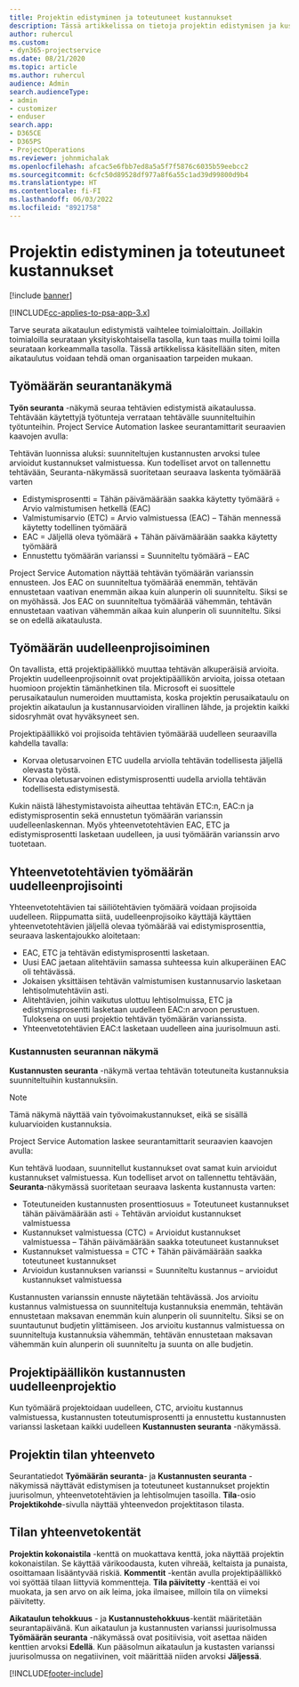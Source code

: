 ```yaml
---
title: Projektin edistyminen ja toteutuneet kustannukset
description: Tässä artikkelissa on tietoja projektin edistymisen ja kustannusten toteutumisen seuraamisesta.
author: ruhercul
ms.custom:
- dyn365-projectservice
ms.date: 08/21/2020
ms.topic: article
ms.author: ruhercul
audience: Admin
search.audienceType:
- admin
- customizer
- enduser
search.app:
- D365CE
- D365PS
- ProjectOperations
ms.reviewer: johnmichalak
ms.openlocfilehash: afcac5e6fbb7ed8a5a5f7f5876c6035b59eebcc2
ms.sourcegitcommit: 6cfc50d89528df977a8f6a55c1ad39d99800d9b4
ms.translationtype: HT
ms.contentlocale: fi-FI
ms.lasthandoff: 06/03/2022
ms.locfileid: "8921758"
---
```

# <a name="project-progress-and-cost-consumption"></a>Projektin edistyminen ja toteutuneet kustannukset

[!include [banner](../includes/psa-now-project-operations.md)]

[!INCLUDE[cc-applies-to-psa-app-3.x](../includes/cc-applies-to-psa-app-3x.md)]

Tarve seurata aikataulun edistymistä vaihtelee toimialoittain. Joillakin toimialoilla seurataan yksityiskohtaisella tasolla, kun taas muilla toimi loilla seurataan korkeammalla tasolla. Tässä artikkelissa käsitellään siten, miten aikataulutus voidaan tehdä oman organisaation tarpeiden mukaan.

## <a name="effort-tracking-view"></a>Työmäärän seurantanäkymä

**Työn seuranta** -näkymä seuraa tehtävien edistymistä aikataulussa. Tehtävään käytettyjä työtunteja verrataan tehtävälle suunniteltuihin työtunteihin. Project Service Automation laskee seurantamittarit seuraavien kaavojen avulla:

Tehtävän luonnissa aluksi: suunniteltujen kustannusten arvoksi tulee arvioidut kustannukset valmistuessa. Kun todelliset arvot on tallennettu tehtävään, Seuranta-näkymässä suoritetaan seuraava laskenta työmäärää varten

- Edistymisprosentti = Tähän päivämäärään saakka käytetty työmäärä ÷ Arvio valmistumisen hetkellä (EAC) 
- Valmistumisarvio (ETC) = Arvio valmistuessa (EAC) – Tähän mennessä käytetty todellinen työmäärä 
- EAC = Jäljellä oleva työmäärä + Tähän päivämäärään saakka käytetty työmäärä 
- Ennustettu työmäärän varianssi = Suunniteltu työmäärä – EAC

Project Service Automation näyttää tehtävän työmäärän varianssin ennusteen. Jos EAC on suunniteltua työmäärää enemmän, tehtävän ennustetaan vaativan enemmän aikaa kuin alunperin oli suunniteltu. Siksi se on myöhässä. Jos EAC on suunniteltua työmäärää vähemmän, tehtävän ennustetaan vaativan vähemmän aikaa kuin alunperin oli suunniteltu. Siksi se on edellä aikataulusta.

## <a name="reprojecting-effort"></a>Työmäärän uudelleenprojisoiminen

On tavallista, että projektipäällikkö muuttaa tehtävän alkuperäisiä arvioita. Projektin uudelleenprojisoinnit ovat projektipäällikön arvioita, joissa otetaan huomioon projektin tämänhetkinen tila. Microsoft ei suosittele perusaikataulun numeroiden muuttamista, koska projektin perusaikataulu on projektin aikataulun ja kustannusarvioiden virallinen lähde, ja projektin kaikki sidosryhmät ovat hyväksyneet sen.

Projektipäällikkö voi projisoida tehtävien työmäärää uudelleen seuraavilla kahdella tavalla:

- Korvaa oletusarvoinen ETC uudella arviolla tehtävän todellisesta jäljellä olevasta työstä. 
- Korvaa oletusarvoinen edistymisprosentti uudella arviolla tehtävän todellisesta edistymisestä.

Kukin näistä lähestymistavoista aiheuttaa tehtävän ETC:n, EAC:n ja edistymisprosentin sekä ennustetun työmäärän varianssin uudelleenlaskennan. Myös yhteenvetotehtävien EAC, ETC ja edistymisprosentti lasketaan uudelleen, ja uusi työmäärän varianssin arvo tuotetaan.

## <a name="reprojection-of-effort-on-summary-tasks"></a>Yhteenvetotehtävien työmäärän uudelleenprojisointi

Yhteenvetotehtävien tai säiliötehtävien työmäärä voidaan projisoida uudelleen. Riippumatta siitä, uudelleenprojisoiko käyttäjä käyttäen yhteenvetotehtävien jäljellä olevaa työmäärää vai edistymisprosenttia, seuraava laskentajoukko aloitetaan:

- EAC, ETC ja tehtävän edistymisprosentti lasketaan.
- Uusi EAC jaetaan alitehtäviin samassa suhteessa kuin alkuperäinen EAC oli tehtävässä.
- Jokaisen yksittäisen tehtävän valmistumisen kustannusarvio lasketaan lehtisolmutehtäviin asti. 
- Alitehtävien, joihin vaikutus ulottuu lehtisolmuissa, ETC ja edistymisprosentti lasketaan uudelleen EAC:n arvoon perustuen. Tuloksena on uusi projektio tehtävän työmäärän varianssista. 
- Yhteenvetotehtävien EAC:t lasketaan uudelleen aina juurisolmuun asti.

### <a name="cost-tracking-view"></a>Kustannusten seurannan näkymä 

**Kustannusten seuranta** -näkymä vertaa tehtävän toteutuneita kustannuksia suunniteltuihin kustannuksiin. 

> [!NOTE]
> Tämä näkymä näyttää vain työvoimakustannukset, eikä se sisällä kuluarvioiden kustannuksia. 

Project Service Automation laskee seurantamittarit seuraavien kaavojen avulla:

Kun tehtävä luodaan, suunnitellut kustannukset ovat samat kuin arvioidut kustannukset valmistuessa. Kun todelliset arvot on tallennettu tehtävään, **Seuranta**-näkymässä suoritetaan seuraava laskenta kustannusta varten:

 - Toteutuneiden kustannusten prosenttiosuus = Toteutuneet kustannukset tähän päivämäärään asti ÷ Tehtävän arvioidut kustannukset valmistuessa
 - Kustannukset valmistuessa (CTC) = Arvioidut kustannukset valmistuessa – Tähän päivämäärään saakka toteutuneet kustannukset
 - Kustannukset valmistuessa = CTC + Tähän päivämäärään saakka toteutuneet kustannukset
 - Arvioidun kustannuksen varianssi = Suunniteltu kustannus – arvioidut kustannukset valmistuessa

Kustannusten varianssin ennuste näytetään tehtävässä. Jos arvioitu kustannus valmistuessa on suunniteltuja kustannuksia enemmän, tehtävän ennustetaan maksavan enemmän kuin alunperin oli suunniteltu. Siksi se on suuntautunut budjetin ylittämiseen. Jos arvioitu kustannus valmistuessa on suunniteltuja kustannuksia vähemmän, tehtävän ennustetaan maksavan vähemmän kuin alunperin oli suunniteltu ja suunta on alle budjetin.

## <a name="project-managers-reprojection-of-cost"></a>Projektipäällikön kustannusten uudelleenprojektio

Kun työmäärä projektoidaan uudelleen, CTC, arvioitu kustannus valmistuessa, kustannusten toteutumisprosentti ja ennustettu kustannusten varianssi lasketaan kaikki uudelleen **Kustannusten seuranta** -näkymässä.

## <a name="project-status-summary"></a>Projektin tilan yhteenveto

Seurantatiedot **Työmäärän seuranta**- ja **Kustannusten seuranta** -näkymissä näyttävät edistymisen ja toteutuneet kustannukset projektin juurisolmun, yhteenvetotehtävien ja lehtisolmujen tasoilla. **Tila**-osio **Projektikohde**-sivulla näyttää yhteenvedon projektitason tilasta.

## <a name="status-summary-fields"></a>Tilan yhteenvetokentät

**Projektin kokonaistila** -kenttä on muokattava kenttä, joka näyttää projektin kokonaistilan. Se käyttää värikoodausta, kuten vihreää, keltaista ja punaista, osoittamaan lisääntyvää riskiä. **Kommentit** -kentän avulla projektipäällikkö voi syöttää tilaan liittyviä kommentteja. **Tila päivitetty** -kenttää ei voi muokata, ja sen arvo on aik leima, joka ilmaisee, milloin tila on viimeksi päivitetty.

**Aikataulun tehokkuus** - ja **Kustannustehokkuus**-kentät määritetään seurantapäivänä. Kun aikataulun ja kustannusten varianssi juurisolmussa **Työmäärän seuranta** -näkymässä ovat positiivisia, voit asettaa näiden kenttien arvoksi **Edellä**. Kun pääsolmun aikataulun ja kustasten varianssi juurisolmussa on negatiivinen, voit määrittää niiden arvoksi **Jäljessä**.


[!INCLUDE[footer-include](../includes/footer-banner.md)]
